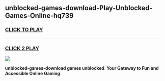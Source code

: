 
## unblocked-games-download-Play-Unblocked-Games-Online-hq739
<h3>
<a href="https://premium76.site?title=unblocked-games-download&ref=25A">CLICK TO PLAY</a></h3>
<hr>

<h3>
<a href="https://premium76.site?title=unblocked-games-download&ref=25A">CLICK 2 PLAY</a>
  
</h3>

<a href="https://premium76.site?title=unblocked-games-download&ref=25A"><img src="https://clearcache.store/games.png"></a>


**unblocked-games-download games unblocked: Your Gateway to Fun and Accessible Online Gaming**
